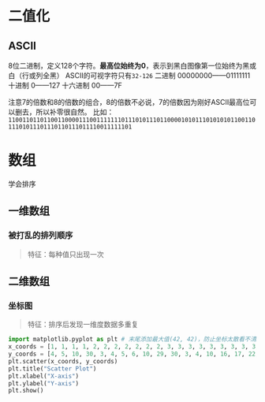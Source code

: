 # 二值化

## ASCII
8位二进制，定义128个字符。**最高位始终为0**，表示到黑白图像第一位始终为黑或白（行或列全黑）
ASCII的可视字符只有`32-126`
二进制 00000000——01111111 
十进制 0——127
十六进制 00——7F

注意7的倍数和8的倍数的组合，8的倍数不必说，7的倍数因为刚好ASCII最高位可以删去，所以补零很自然。
比如：`110011011011001100001110011111110111010111011000010101110101010110011011101011101110110111011110011111101`



# 数组

学会排序

## 一维数组

### 被打乱的排列顺序

> 特征：每种值只出现一次

## 二维数组

### 坐标图

> 特征：排序后发现一维度数据多重复

```python
import matplotlib.pyplot as plt # 末尾添加最大值(42, 42)，防止坐标太散看不清。
x_coords = [1, 1, 1, 1, 2, 2, 2, 2, 2, 2, 2, 3, 3, 3, 3, 3, 3, 3, 3, 3, 3, 3, 4, 4, 4, 4, 4, 4, 4, 4, 4, 4, 4, 4, 4, 4, 5, 5, 5, 5, 5, 5, 5, 5, 5, 5, 5, 5, 6, 6, 6, 6, 6, 6, 6, 6, 6, 6, 6, 7, 7, 7, 7, 7, 7, 7, 7, 7, 7, 7, 7, 7, 7, 7, 8, 8, 8, 8, 8, 8, 8, 8, 8, 8, 8, 8, 8, 9, 9, 9, 9, 9, 9, 10, 10, 42]
y_coords = [4, 5, 10, 30, 3, 4, 5, 6, 10, 29, 30, 3, 4, 10, 16, 17, 22, 23, 24, 25, 29, 30, 2, 3, 4, 5, 10, 15, 16, 18, 21, 22, 24, 25, 29, 30, 3, 4, 10, 15, 17, 18, 19, 20, 22, 25, 28, 29, 3, 4, 10, 15, 16, 18, 19, 21, 22, 25, 29, 3, 4, 10, 11, 12, 13, 15, 18, 19, 22, 23, 24, 25, 29, 30, 3, 4, 11, 12, 15, 16, 17, 18, 19, 20, 25, 29, 30, 21, 22, 24, 25, 30, 31, 23, 24, 42]
plt.scatter(x_coords, y_coords)
plt.title("Scatter Plot")
plt.xlabel("X-axis")
plt.ylabel("Y-axis")
plt.show()
```


